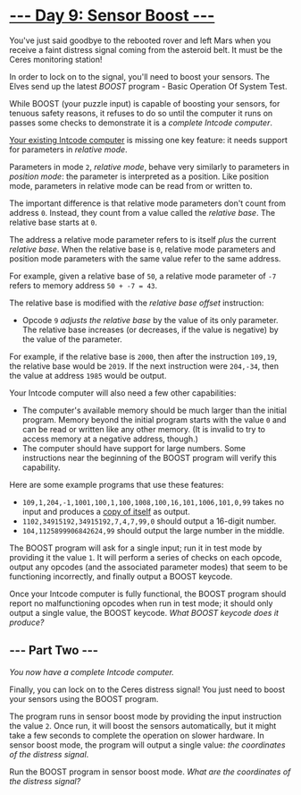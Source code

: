 # [--- Day 9: Sensor Boost ---](https://adventofcode.com/2019/day/9)

You've just said goodbye to the rebooted rover and left Mars when you receive a faint distress signal coming from the asteroid belt. It must be the Ceres monitoring station!

In order to lock on to the signal, you'll need to boost your sensors. The Elves send up the latest *BOOST* program - Basic Operation Of System Test.

While BOOST (your puzzle input) is capable of boosting your sensors, for tenuous safety reasons, it refuses to do so until the computer it runs on passes some checks to demonstrate it is a *complete Intcode computer*.

[Your existing Intcode computer](https://adventofcode.com/2019/day/5) is missing one key feature: it needs support for parameters in *relative mode*.

Parameters in mode ``2``, *relative mode*, behave very similarly to parameters in *position mode*: the parameter is interpreted as a position. Like position mode, parameters in relative mode can be read from or written to.

The important difference is that relative mode parameters don't count from address ``0``. Instead, they count from a value called the *relative base*. The relative base starts at ``0``.

The address a relative mode parameter refers to is itself *plus* the current *relative base*. When the relative base is ``0``, relative mode parameters and position mode parameters with the same value refer to the same address.

For example, given a relative base of ``50``, a relative mode parameter of ``-7`` refers to memory address ``50 + -7 = 43``.

The relative base is modified with the *relative base offset* instruction:
- Opcode ``9`` *adjusts the relative base* by the value of its only parameter. The relative base increases (or decreases, if the value is negative) by the value of the parameter.

For example, if the relative base is ``2000``, then after the instruction ``109,19``, the relative base would be ``2019``. If the next instruction were ``204,-34``, then the value at address ``1985`` would be output.

Your Intcode computer will also need a few other capabilities:
- The computer's available memory should be much larger than the initial program. Memory beyond the initial program starts with the value ``0`` and can be read or written like any other memory. (It is invalid to try to access memory at a negative address, though.)
- The computer should have support for large numbers. Some instructions near the beginning of the BOOST program will verify this capability.

Here are some example programs that use these features:
- ``109,1,204,-1,1001,100,1,100,1008,100,16,101,1006,101,0,99`` takes no input and produces a [copy of itself](https://en.wikipedia.org/wiki/Quine_(computing)) as output.
- ``1102,34915192,34915192,7,4,7,99,0`` should output a 16-digit number.
- ``104,1125899906842624,99`` should output the large number in the middle.

The BOOST program will ask for a single input; run it in test mode by providing it the value ``1``. It will perform a series of checks on each opcode, output any opcodes (and the associated parameter modes) that seem to be functioning incorrectly, and finally output a BOOST keycode.

Once your Intcode computer is fully functional, the BOOST program should report no malfunctioning opcodes when run in test mode; it should only output a single value, the BOOST keycode. *What BOOST keycode does it produce?*

## --- Part Two ---

*You now have a complete Intcode computer.*

Finally, you can lock on to the Ceres distress signal! You just need to boost your sensors using the BOOST program.

The program runs in sensor boost mode by providing the input instruction the value ``2``. Once run, it will boost the sensors automatically, but it might take a few seconds to complete the operation on slower hardware. In sensor boost mode, the program will output a single value: *the coordinates of the distress signal*.

Run the BOOST program in sensor boost mode. *What are the coordinates of the distress signal?*
